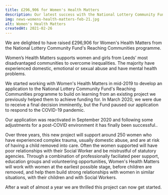 ```yaml
---
title: £296,906 for Women's Health Matters
description: Our latest success with the National Lottery Community Fund's Reaching Communities programme will support women in Leeds who have experienced domestic abuse and may have their child put in care.
img: news-womens-health-matters-feb-21.jpg
alt: Women's Health Matters
createdAt: 2021-02-26
---
```


We are delighted to have raised £296,906 for Women's Health Matters from the National Lottery Community Fund's Reaching Communities programme.

Women’s Health Matters supports women and girls from Leeds’ most disadvantaged communities to overcome inequalities. The majority have experienced domestic, emotional or sexual abuse and have mental health problems.

We started working with Women's Health Matters in mid-2019 to develop an application to the National Lottery Community Fund's Reaching Communities programme to build on learning from an existing project we previously helped them to achieve funding for. In March 2020, we were due to receive a final decision imminently, but the Fund paused our application to respond to the COVID-19 pandemic.

Our application was reactivated in September 2020 and following some adjustments for a post-COVID environment it has finally been successful..

Over three years, this new project will support around 250 women who have experienced complex trauma, usually domestic abuse, and are at risk of having a child removed into care. Often the women supported will have poor relationships with their Social Worker and be mistrustful of statutory agencies. Through a combination of professionally faciliated peer support, education groups and volunteering opportunities, Women's Health Matters will work with women at the earliest possible stage, before children are removed, and help them build strong relationships with women in similar situations, with their children and with Social Workers.

After a wait of almost a year we are thrilled this project can now get started.
